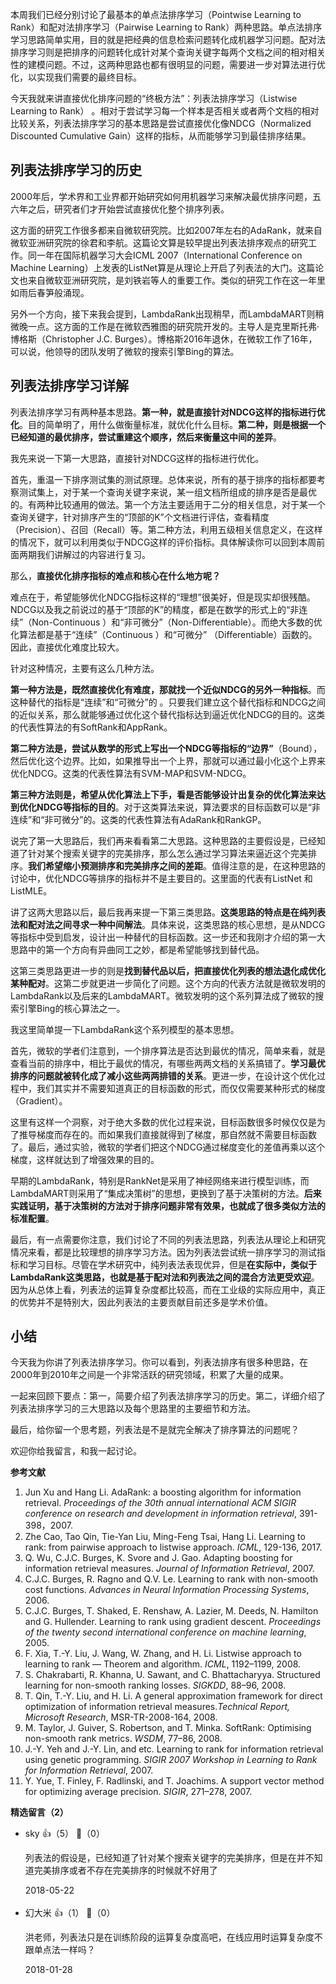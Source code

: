 本周我们已经分别讨论了最基本的单点法排序学习（Pointwise Learning to Rank）和配对法排序学习（Pairwise Learning to Rank）两种思路。单点法排序学习思路简单实用，目的就是把经典的信息检索问题转化成机器学习问题。配对法排序学习则是把排序的问题转化成针对某个查询关键字每两个文档之间的相对相关性的建模问题。不过，这两种思路也都有很明显的问题，需要进一步对算法进行优化，以实现我们需要的最终目标。

今天我就来讲直接优化排序问题的“终极方法”：列表法排序学习（Listwise Learning to Rank） 。相对于尝试学习每一个样本是否相关或者两个文档的相对比较关系，列表法排序学习的基本思路是尝试直接优化像NDCG（Normalized Discounted Cumulative Gain）这样的指标，从而能够学习到最佳排序结果。

## 列表法排序学习的历史

2000年后，学术界和工业界都开始研究如何用机器学习来解决最优排序问题，五六年之后，研究者们才开始尝试直接优化整个排序列表。

这方面的研究工作很多都来自微软研究院。比如2007年左右的AdaRank，就来自微软亚洲研究院的徐君和李航。这篇论文算是较早提出列表法排序观点的研究工作。同一年在国际机器学习大会ICML 2007（International Conference on Machine Learning）上发表的ListNet算是从理论上开启了列表法的大门。这篇论文也来自微软亚洲研究院，是刘铁岩等人的重要工作。类似的研究工作在这一年里如雨后春笋般涌现。

另外一个方向，接下来我会提到，LambdaRank出现稍早，而LambdaMART则稍微晚一点。这方面的工作是在微软西雅图的研究院开发的。主导人是克里斯托弗·博格斯（Christopher J.C. Burges）。博格斯2016年退休，在微软工作了16年，可以说，他领导的团队发明了微软的搜索引擎Bing的算法。

## 列表法排序学习详解

列表法排序学习有两种基本思路。**第一种，就是直接针对NDCG这样的指标进行优化**。目的简单明了，用什么做衡量标准，就优化什么目标。**第二种，则是根据一个已经知道的最优排序，尝试重建这个顺序，然后来衡量这中间的差异**。

我先来说一下第一大思路，直接针对NDCG这样的指标进行优化。

首先，重温一下排序测试集的测试原理。总体来说，所有的基于排序的指标都要考察测试集上，对于某一个查询关键字来说，某一组文档所组成的排序是否是最优的。有两种比较通用的做法。第一个方法主要适用于二分的相关信息，对于某一个查询关键字，针对排序产生的“顶部的K”个文档进行评估，查看精度（Precision）、召回（Recall）等。第二种方法，利用五级相关信息定义，在这样的情况下，就可以利用类似于NDCG这样的评价指标。具体解读你可以回到本周前面两期我们讲解过的内容进行复习。

那么，**直接优化排序指标的难点和核心在什么地方呢？**

难点在于，希望能够优化NDCG指标这样的“理想”很美好，但是现实却很残酷。NDCG以及我之前说过的基于“顶部的K”的精度，都是在数学的形式上的“非连续”（Non-Continuous ）和“非可微分”（Non-Differentiable）。而绝大多数的优化算法都是基于“连续”（Continuous ）和“可微分” （Differentiable）函数的。因此，直接优化难度比较大。

针对这种情况，主要有这么几种方法。

**第一种方法是，既然直接优化有难度，那就找一个近似NDCG的另外一种指标**。而这种替代的指标是“连续”和“可微分”的 。只要我们建立这个替代指标和NDCG之间的近似关系，那么就能够通过优化这个替代指标达到逼近优化NDCG的目的。这类的代表性算法的有SoftRank和AppRank。

**第二种方法是，尝试从数学的形式上写出一个NDCG等指标的“边界”**（Bound），然后优化这个边界。比如，如果推导出一个上界，那就可以通过最小化这个上界来优化NDCG。这类的代表性算法有SVM-MAP和SVM-NDCG。

**第三种方法则是，希望从优化算法上下手，看是否能够设计出复杂的优化算法来达到优化NDCG等指标的目的**。对于这类算法来说，算法要求的目标函数可以是“非连续”和“非可微分”的。这类的代表性算法有AdaRank和RankGP。

说完了第一大思路后，我们再来看看第二大思路。这种思路的主要假设是，已经知道了针对某个搜索关键字的完美排序，那么怎么通过学习算法来逼近这个完美排序。**我们希望缩小预测排序和完美排序之间的差距**。值得注意的是，在这种思路的讨论中，优化NDCG等排序的指标并不是主要目的。这里面的代表有ListNet 和ListMLE。

讲了这两大思路以后，最后我再来提一下第三类思路。**这类思路的特点是在纯列表法和配对法之间寻求一种中间解法**。具体来说，这类思路的核心思想，是从NDCG等指标中受到启发，设计出一种替代的目标函数。这一步还和我刚才介绍的第一大思路中的第一个方向有异曲同工之妙，都是希望能够找到替代品。

这第三类思路更进一步的则是**找到替代品以后，把直接优化列表的想法退化成优化某种配对**。这第二步就更进一步简化了问题。这个方向的代表方法就是微软发明的LambdaRank以及后来的LambdaMART。微软发明的这个系列算法成了微软的搜索引擎Bing的核心算法之一。

我这里简单提一下LambdaRank这个系列模型的基本思想。

首先，微软的学者们注意到，一个排序算法是否达到最优的情况，简单来看，就是查看当前的排序中，相比于最优的情况，有哪些两两文档的关系搞错了。**学习最优排序的问题就被转化成了减小这些两两排错的关系**。更进一步，在设计这个优化过程中，我们其实并不需要知道真正的目标函数的形式，而仅仅需要某种形式的梯度（Gradient）。

这里有这样一个洞察，对于绝大多数的优化过程来说，目标函数很多时候仅仅是为了推导梯度而存在的。而如果我们直接就得到了梯度，那自然就不需要目标函数了。最后，通过实验，微软的学者们把这个NDCG通过梯度变化的差值再乘以这个梯度，这样就达到了增强效果的目的。

早期的LambdaRank，特别是RankNet是采用了神经网络来进行模型训练，而LambdaMART则采用了“集成决策树”的思想，更换到了基于决策树的方法。**后来实践证明，基于决策树的方法对于排序问题非常有效果，也就成了很多类似方法的标准配置**。

最后，有一点需要你注意，我们讨论了不同的列表法思路，列表法从理论上和研究情况来看，都是比较理想的排序学习方法。因为列表法尝试统一排序学习的测试指标和学习目标。尽管在学术研究中，纯列表法表现优异，但是**在实际中，类似于LambdaRank这类思路，也就是基于配对法和列表法之间的混合方法更受欢迎**。因为从总体上看，列表法的运算复杂度都比较高，而在工业级的实际应用中，真正的优势并不是特别大，因此列表法的主要贡献目前还多是学术价值。

## 小结

今天我为你讲了列表法排序学习。你可以看到，列表法排序有很多种思路，在2000年到2010年之间是一个非常活跃的研究领域，积累了大量的成果。

一起来回顾下要点：第一，简要介绍了列表法排序学习的历史。第二，详细介绍了列表法排序学习的三大思路以及每个思路里的主要细节和方法。

最后，给你留一个思考题，列表法是不是就完全解决了排序算法的问题呢？

欢迎你给我留言，和我一起讨论。

**参考文献**

01. Jun Xu and Hang Li. AdaRank: a boosting algorithm for information retrieval. *Proceedings of the 30th annual international ACM SIGIR conference on research and development in information retrieval*, 391-398，2007.
02. Zhe Cao, Tao Qin, Tie-Yan Liu, Ming-Feng Tsai, Hang Li. Learning to rank: from pairwise approach to listwise approach. *ICML*, 129-136, 2017.
03. Q. Wu, C.J.C. Burges, K. Svore and J. Gao. Adapting boosting for information retrieval measures. *Journal of Information Retrieval*, 2007.
04. C.J.C. Burges, R. Ragno and Q.V. Le. Learning to rank with non-smooth cost functions. *Advances in Neural Information Processing Systems*, 2006.
05. C.J.C. Burges, T. Shaked, E. Renshaw, A. Lazier, M. Deeds, N. Hamilton and G. Hullender. Learning to rank using gradient descent. *Proceedings of the twenty second international conference on machine learning*, 2005.
06. F. Xia, T.-Y. Liu, J. Wang, W. Zhang, and H. Li. Listwise approach to learning to rank — Theorem and algorithm. *ICML*, 1192–1199, 2008.
07. S. Chakrabarti, R. Khanna, U. Sawant, and C. Bhattacharyya. Structured learning for non-smooth ranking losses. *SIGKDD*, 88–96, 2008.
08. T. Qin, T.-Y. Liu, and H. Li. A general approximation framework for direct optimization of information retrieval measures.*Technical Report, Microsoft Research*, MSR-TR-2008-164, 2008.
09. M. Taylor, J. Guiver, S. Robertson, and T. Minka. SoftRank: Optimising non-smooth rank metrics. *WSDM*, 77–86, 2008.
10. J.-Y. Yeh and J.-Y. Lin, and etc. Learning to rank for information retrieval using genetic programming. *SIGIR 2007 Workshop in Learning to Rank for Information Retrieval*, 2007.
11. Y. Yue, T. Finley, F. Radlinski, and T. Joachims. A support vector method for optimizing average precision. *SIGIR*, 271–278, 2007.
<div><strong>精选留言（2）</strong></div><ul>
<li><span>sky</span> 👍（5） 💬（0）<p>列表法的假设是，已经知道了针对某个搜索关键字的完美排序，但是在并不知道完美排序或者不存在完美排序的时候就不好用了</p>2018-05-22</li><br/><li><span>幻大米</span> 👍（1） 💬（0）<p>洪老师，列表法只是在训练阶段的运算复杂度高吧，在线应用时运算复杂度不跟单点法一样吗？</p>2018-01-28</li><br/>
</ul>